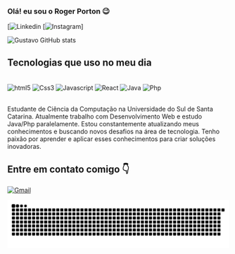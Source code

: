 ### Olá! eu sou o Roger Porton 😉

[![Linkedin](www.linkedin.com/in/roger-porton-kuntze-80152230b)
[![Instagram](https://img.shields.io/badge/Instagram-E4405F?style=for-the-badge&logo=instagram&logoColor=white)]

![Gustavo GitHub stats]([https://github-readme-stats.vercel.app/api?username=gustavoabrahao&show_icons=true&theme=merko](https://www.instagram.com/roger._.pk?igsh=NXgzNDZkNXRobGNv&utm_source=qr))

## Tecnologias que uso no meu dia

<div style="display: inline_block"><br/>
    <img align="center" alt="html5" src="https://img.shields.io/badge/HTML5-E34F26?style=for-the-badge&logo=html5&logoColor=white">
    <img align="center" alt="Css3" src="https://img.shields.io/badge/CSS3-1572B6?style=for-the-badge&logo=css3&logoColor=white">
    <img align="center" alt="Javascript" src="https://img.shields.io/badge/JavaScript-F7DF1E?style=for-the-badge&logo=javascript&logoColor=black">
    <img align="center" alt="React" src="https://img.shields.io/badge/React-20232A?style=for-the-badge&logo=react&logoColor=61DAFB">
    <img align="center" alt="Java" src="https://img.shields.io/badge/Java-ED8B00?style=for-the-badge&logo=openjdk&logoColor=white">
    <img align="center" alt="Php" src="https://img.shields.io/badge/PHP-777BB4?style=for-the-badge&logo=php&logoColor=white">
</div><br/>

Estudante de Ciência da Computação na Universidade do Sul de Santa Catarina. Atualmente trabalho com Desenvolvimento Web e estudo Java/Php paralelamente.
Estou constantemente atualizando meus conhecimentos e buscando novos desafios na área de tecnologia. Tenho paixão por aprender e aplicar esses conhecimentos para criar soluções inovadoras.

## Entre em contato comigo 👇

[![Gmail](https://img.shields.io/badge/Gmail-D14836?style=for-the-badge&logo=gmail&logoColor=white)](https://mail.google.com/mail/?view=cm&fs=1&to=rogerpk13@gmail.com)

<picture align="center">
  <source media="(prefers-color-scheme: dark)" srcset="https://raw.githubusercontent.com/gustavoabrahao/gustavoabrahao/output/github-contribution-grid-snake-dark.svg">
  <source media="(prefers-color-scheme: light)" srcset="https://raw.githubusercontent.com/gustavoabrahao/gustavoabrahao/output/github-contribution-grid-snake-dark.svg">
  <img align="center" alt="github contribution grid snake animation" src="https://raw.githubusercontent.com/gustavoabrahao/gustavoabrahao/output/github-contribution-grid-snake.svg">
</picture>
